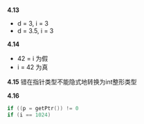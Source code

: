 **4.13**
- d = 3, i = 3
- d = 3.5, i = 3

**4.14**
- 42 = i 为假
- i = 42 为真

**4.15**
错在指针类型不能隐式地转换为int整形类型

**4.16**
```C++
if ((p = getPtr()) != 0
if (i == 1024)
```